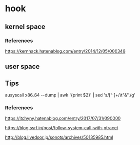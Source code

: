 # hook

## kernel space

### References

https://kernhack.hatenablog.com/entry/2014/12/05/000346

## user space

## Tips

ausyscall x86_64 --dump | awk '{print $2}' | sed 's/[^ ]\+/\t"&",/g'

### References

https://itchyny.hatenablog.com/entry/2017/07/31/090000

https://blog.ssrf.in/post/follow-system-call-with-ptrace/

http://blog.livedoor.jp/sonots/archives/50135985.html

